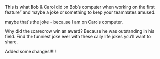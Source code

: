 This is what Bob & Carol did on Bob’s computer when working on the first feature” and maybe a joke or something to keep your teammates amused.

maybe that`s the joke - because I am on Carols computer.

Why did the scarecrow win an award? Because he was outstanding in his field. Find the funniest joke ever with these daily life jokes you’ll want to share.

Added some changes!!!!!